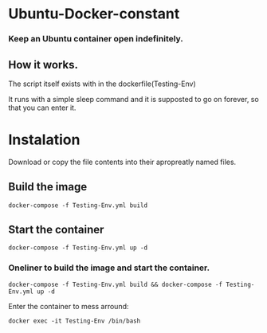 # Ubuntu-Docker-constant
### Keep an Ubuntu container open indefinitely.

## How it works.
The script itself exists with in the dockerfile(Testing-Env)

It runs with a simple sleep command and it is supposted to go on forever, so that you can enter it.


# Instalation 
Download or copy the file contents into their apropreatly named files.

## Build the image
````
docker-compose -f Testing-Env.yml build
````

## Start the container
````
docker-compose -f Testing-Env.yml up -d
````

### Oneliner to build the image and start the container.
````
docker-compose -f Testing-Env.yml build && docker-compose -f Testing-Env.yml up -d
````

Enter the container to mess arround:
````
docker exec -it Testing-Env /bin/bash
````
